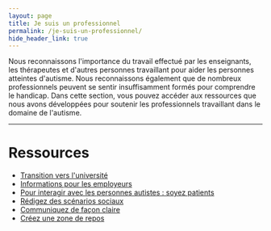 ```yaml
---
layout: page
title: Je suis un professionnel
permalink: /je-suis-un-professionnel/
hide_header_link: true
---
```



Nous reconnaissons l'importance du travail effectué par les enseignants, les thérapeutes et d'autres personnes travaillant
pour aider les personnes atteintes d'autisme. Nous reconnaissons également que de nombreux professionnels peuvent se sentir
insuffisamment formés pour comprendre le handicap.
Dans cette section, vous pouvez accéder aux ressources que nous avons développées pour soutenir les professionnels travaillant dans le domaine de l'autisme.

---

# Ressources

<ul class="thumb">
 <li><a href="/je-suis-un-professionnel/transition-universite"><span>Transition vers l'université</span>
  <amp-img width="320" height="188" alt="" src="{{ site.amp_img_cache_url }}/assets/undefined_.png"></amp-img>
 </a></li>
 <li><a href="/je-suis-un-professionnel/informations-employeurs"><span>Informations pour les employeurs</span>
  <amp-img width="320" height="188" alt="" src="{{ site.amp_img_cache_url }}/assets/pages/professional/informations-employeurs/opengraph.png"></amp-img>
 </a></li>
 <li><a href="/pour-interagir-avec-les-personnes-autistes-soyez-patients"><span>Pour interagir avec les personnes autistes : soyez patients</span>
  <amp-img width="320" height="188" alt="" src="{{ site.amp_img_cache_url }}/assets/posts/2018-04-14/opengraph.png"></amp-img>
 </a></li>
 <li><a href="/redigez-des-scenarios-sociaux"><span>Rédigez des scénarios sociaux</span>
  <amp-img width="320" height="188" alt="" src="{{ site.amp_img_cache_url }}/assets/posts/2018-04-18/opengraph.png"></amp-img>
 </a></li>
 <li><a href="/communiquez-de-facon-claire"><span>Communiquez de façon claire</span>
  <amp-img width="320" height="188" alt="" src="{{ site.amp_img_cache_url }}/assets/posts/2018-04-19/opengraph_.png"></amp-img>
 </a></li>
 <li><a href="/creez-une-zone-de-repos"><span>Créez une zone de repos</span>
  <amp-img width="320" height="188" alt="" src="{{ site.amp_img_cache_url }}/assets/posts/2018-04-20/opengraph.jpg"></amp-img>
 </a></li>
</ul>


